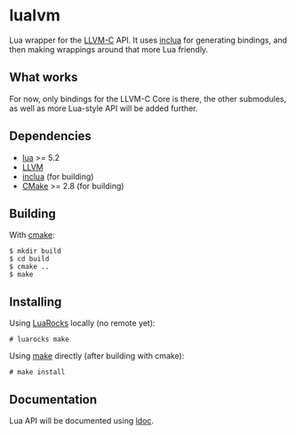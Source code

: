 lualvm
======
Lua wrapper for the [LLVM-C](http://www.llvm.org/docs/doxygen/html/group__LLVMC.html)
API. It uses [inclua](https://github.com/gilzoide/inclua) for generating
bindings, and then making wrappings around that more Lua friendly.


What works
----------
For now, only bindings for the LLVM-C Core is there, the other submodules, as
well as more Lua-style API will be added further.


Dependencies
------------
- [lua](http://www.lua.org/) >= 5.2
- [LLVM](http://llvm.org/)
- [inclua](https://github.com/gilzoide/inclua) (for building)
- [CMake](https://cmake.org/) >= 2.8 (for building)


Building
--------
With [cmake](https://cmake.org/):

    $ mkdir build
	$ cd build
	$ cmake ..
	$ make


Installing
----------
Using [LuaRocks](https://luarocks.org/) locally (no remote yet):

    # luarocks make

Using [make](https://www.gnu.org/software/make/) directly (after building with
cmake):

    # make install


Documentation
-------------
Lua API will be documented using [ldoc](https://github.com/stevedonovan/LDoc).
